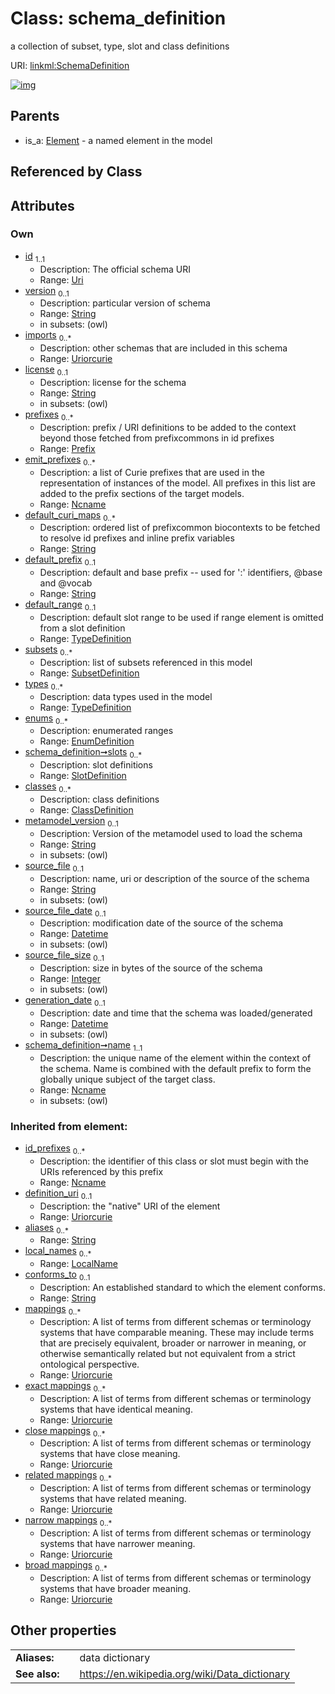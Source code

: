 
# Class: schema_definition


a collection of subset, type, slot and class definitions

URI: [linkml:SchemaDefinition](https://w3id.org/linkml/SchemaDefinition)


[![img](images/SchemaDefinition.svg)](images/SchemaDefinition.svg)

## Parents

 *  is_a: [Element](Element.md) - a named element in the model

## Referenced by Class


## Attributes


### Own

 * [id](id.md)  <sub>1..1</sub>
     * Description: The official schema URI
     * Range: [Uri](types/Uri.md)
 * [version](version.md)  <sub>0..1</sub>
     * Description: particular version of schema
     * Range: [String](types/String.md)
     * in subsets: (owl)
 * [imports](imports.md)  <sub>0..\*</sub>
     * Description: other schemas that are included in this schema
     * Range: [Uriorcurie](types/Uriorcurie.md)
 * [license](license.md)  <sub>0..1</sub>
     * Description: license for the schema
     * Range: [String](types/String.md)
     * in subsets: (owl)
 * [prefixes](prefixes.md)  <sub>0..\*</sub>
     * Description: prefix / URI definitions to be added to the context beyond those fetched from prefixcommons in id prefixes
     * Range: [Prefix](Prefix.md)
 * [emit_prefixes](emit_prefixes.md)  <sub>0..\*</sub>
     * Description: a list of Curie prefixes that are used in the representation of instances of the model.  All prefixes in this list are added to the prefix sections of the target models.
     * Range: [Ncname](types/Ncname.md)
 * [default_curi_maps](default_curi_maps.md)  <sub>0..\*</sub>
     * Description: ordered list of prefixcommon biocontexts to be fetched to resolve id prefixes and inline prefix variables
     * Range: [String](types/String.md)
 * [default_prefix](default_prefix.md)  <sub>0..1</sub>
     * Description: default and base prefix -- used for ':' identifiers, @base and @vocab
     * Range: [String](types/String.md)
 * [default_range](default_range.md)  <sub>0..1</sub>
     * Description: default slot range to be used if range element is omitted from a slot definition
     * Range: [TypeDefinition](TypeDefinition.md)
 * [subsets](subsets.md)  <sub>0..\*</sub>
     * Description: list of subsets referenced in this model
     * Range: [SubsetDefinition](SubsetDefinition.md)
 * [types](types.md)  <sub>0..\*</sub>
     * Description: data types used in the model
     * Range: [TypeDefinition](TypeDefinition.md)
 * [enums](enums.md)  <sub>0..\*</sub>
     * Description: enumerated ranges
     * Range: [EnumDefinition](EnumDefinition.md)
 * [schema_definition➞slots](slot_definitions.md)  <sub>0..\*</sub>
     * Description: slot definitions
     * Range: [SlotDefinition](SlotDefinition.md)
 * [classes](classes.md)  <sub>0..\*</sub>
     * Description: class definitions
     * Range: [ClassDefinition](ClassDefinition.md)
 * [metamodel_version](metamodel_version.md)  <sub>0..1</sub>
     * Description: Version of the metamodel used to load the schema
     * Range: [String](types/String.md)
     * in subsets: (owl)
 * [source_file](source_file.md)  <sub>0..1</sub>
     * Description: name, uri or description of the source of the schema
     * Range: [String](types/String.md)
     * in subsets: (owl)
 * [source_file_date](source_file_date.md)  <sub>0..1</sub>
     * Description: modification date of the source of the schema
     * Range: [Datetime](types/Datetime.md)
     * in subsets: (owl)
 * [source_file_size](source_file_size.md)  <sub>0..1</sub>
     * Description: size in bytes of the source of the schema
     * Range: [Integer](types/Integer.md)
     * in subsets: (owl)
 * [generation_date](generation_date.md)  <sub>0..1</sub>
     * Description: date and time that the schema was loaded/generated
     * Range: [Datetime](types/Datetime.md)
     * in subsets: (owl)
 * [schema_definition➞name](schema_definition_name.md)  <sub>1..1</sub>
     * Description: the unique name of the element within the context of the schema.  Name is combined with the default prefix to form the globally unique subject of the target class.
     * Range: [Ncname](types/Ncname.md)
     * in subsets: (owl)

### Inherited from element:

 * [id_prefixes](id_prefixes.md)  <sub>0..\*</sub>
     * Description: the identifier of this class or slot must begin with the URIs referenced by this prefix
     * Range: [Ncname](types/Ncname.md)
 * [definition_uri](definition_uri.md)  <sub>0..1</sub>
     * Description: the "native" URI of the element
     * Range: [Uriorcurie](types/Uriorcurie.md)
 * [aliases](aliases.md)  <sub>0..\*</sub>
     * Range: [String](types/String.md)
 * [local_names](local_names.md)  <sub>0..\*</sub>
     * Range: [LocalName](LocalName.md)
 * [conforms_to](conforms_to.md)  <sub>0..1</sub>
     * Description: An established standard to which the element conforms.
     * Range: [String](types/String.md)
 * [mappings](mappings.md)  <sub>0..\*</sub>
     * Description: A list of terms from different schemas or terminology systems that have comparable meaning. These may include terms that are precisely equivalent, broader or narrower in meaning, or otherwise semantically related but not equivalent from a strict ontological perspective.
     * Range: [Uriorcurie](types/Uriorcurie.md)
 * [exact mappings](exact_mappings.md)  <sub>0..\*</sub>
     * Description: A list of terms from different schemas or terminology systems that have identical meaning.
     * Range: [Uriorcurie](types/Uriorcurie.md)
 * [close mappings](close_mappings.md)  <sub>0..\*</sub>
     * Description: A list of terms from different schemas or terminology systems that have close meaning.
     * Range: [Uriorcurie](types/Uriorcurie.md)
 * [related mappings](related_mappings.md)  <sub>0..\*</sub>
     * Description: A list of terms from different schemas or terminology systems that have related meaning.
     * Range: [Uriorcurie](types/Uriorcurie.md)
 * [narrow mappings](narrow_mappings.md)  <sub>0..\*</sub>
     * Description: A list of terms from different schemas or terminology systems that have narrower meaning.
     * Range: [Uriorcurie](types/Uriorcurie.md)
 * [broad mappings](broad_mappings.md)  <sub>0..\*</sub>
     * Description: A list of terms from different schemas or terminology systems that have broader meaning.
     * Range: [Uriorcurie](types/Uriorcurie.md)

## Other properties

|  |  |  |
| --- | --- | --- |
| **Aliases:** | | data dictionary |
| **See also:** | | https://en.wikipedia.org/wiki/Data_dictionary |


